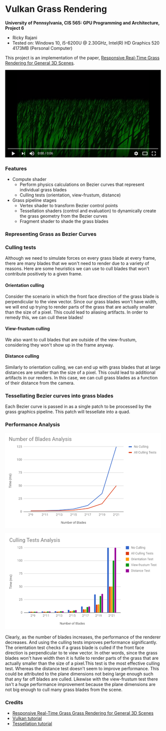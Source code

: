 Vulkan Grass Rendering
======================

**University of Pennsylvania, CIS 565: GPU Programming and Architecture, Project 6**

* Ricky Rajani
* Tested on: Windows 10, i5-6200U @ 2.30GHz, Intel(R) HD Graphics 520 4173MB (Personal Computer)

This project is an implementation of the paper, [Responsive Real-Time Grass Rendering for General 3D Scenes](https://www.cg.tuwien.ac.at/research/publications/2017/JAHRMANN-2017-RRTG/JAHRMANN-2017-RRTG-draft.pdf).

[![](img/videoScreenshot.PNG)](https://youtu.be/9Tq2PVa3FSU)

### Features
- Compute shader
	- Perform physics calculations on Bezier curves that represent individual grass blades
	- Culling tests (orientation, view-frustum, distance)
- Grass pipeline stages
	- Vertex shader to transform Bezier control points
	- Tessellation shaders (control and evaluation) to dynamically create the grass geometry from the Bezier curves
	- Fragment shader to shade the grass blades

### Representing Grass as Bezier Curves
### Culling tests

Although we need to simulate forces on every grass blade at every frame, there are many blades that we won't need to render
due to a variety of reasons. Here are some heuristics we can use to cull blades that won't contribute positively to a given frame.

#### Orientation culling

Consider the scenario in which the front face direction of the grass blade is perpendicular to the view vector. Since our grass blades
won't have width, we will end up trying to render parts of the grass that are actually smaller than the size of a pixel. This could
lead to aliasing artifacts. In order to remedy this, we can cull these blades!

#### View-frustum culling

We also want to cull blades that are outside of the view-frustum, considering they won't show up in the frame anyway. 

#### Distance culling

Similarly to orientation culling, we can end up with grass blades that at large distances are smaller than the size of a pixel. This could lead to additional
artifacts in our renders. In this case, we can cull grass blades as a function of their distance from the camera.

### Tessellating Bezier curves into grass blades

Each Bezier curve is passed in as a single patch to be processed by the grass graphics pipeline. This patch will tessellate into 
a quad. 
### Performance Analysis

![](img/numBladesGraph.PNG)

![](img/cullingTestsGraph.PNG)

Clearly, as the number of blades increases, the performance of the renderer decreases. And using the culling tests improves performance significantly. The orientation test checks if a grass blade is culled if the front face direction is perpendicular to te view vector. In other words, since the grass blades won't have width then it is futile to render parts of the grass that are actually smaller than the size of a pixel.This test is the most effective culling test. Whereas the distance test doesn't seem to improve performance. This could be attributed to the plane dimensions not being large enough such that any far off blades are culled. Likewise with the view-frustum test there isn't a huge performance improvement because the plane dimensions are not big enough to cull many grass blades from the scene.

### Credits

* [Responsive Real-Time Grass Grass Rendering for General 3D Scenes](https://www.cg.tuwien.ac.at/research/publications/2017/JAHRMANN-2017-RRTG/JAHRMANN-2017-RRTG-draft.pdf)
* [Vulkan tutorial](https://vulkan-tutorial.com/)
* [Tessellation tutorial](http://in2gpu.com/2014/07/12/tessellation-tutorial-opengl-4-3/)